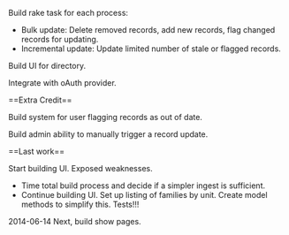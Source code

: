 Build rake task for each process:
* Bulk update: Delete removed records, add new records, flag changed records for updating.
* Incremental update: Update limited number of stale or flagged records.

Build UI for directory.

Integrate with oAuth provider.


==Extra Credit==

Build system for user flagging records as out of date.

Build admin ability to manually trigger a record update.


==Last work==

Start building UI. Exposed weaknesses.
* Time total build process and decide if a simpler ingest is sufficient.
* Continue building UI. Set up listing of families by unit. Create model methods to simplify this. Tests!!!

2014-06-14
Next, build show pages.

